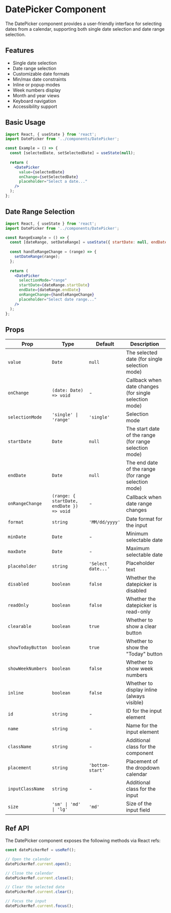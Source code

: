 # DatePicker Component

The DatePicker component provides a user-friendly interface for selecting dates from a calendar, supporting both single date selection and date range selection.

## Features

- Single date selection
- Date range selection
- Customizable date formats
- Min/max date constraints
- Inline or popup modes
- Week numbers display
- Month and year views
- Keyboard navigation
- Accessibility support

## Basic Usage

```jsx
import React, { useState } from 'react';
import DatePicker from '../components/DatePicker';

const Example = () => {
  const [selectedDate, setSelectedDate] = useState(null);
  
  return (
    <DatePicker
      value={selectedDate}
      onChange={setSelectedDate}
      placeholder="Select a date..."
    />
  );
};
```

## Date Range Selection

```jsx
import React, { useState } from 'react';
import DatePicker from '../components/DatePicker';

const RangeExample = () => {
  const [dateRange, setDateRange] = useState({ startDate: null, endDate: null });
  
  const handleRangeChange = (range) => {
    setDateRange(range);
  };
  
  return (
    <DatePicker
      selectionMode="range"
      startDate={dateRange.startDate}
      endDate={dateRange.endDate}
      onRangeChange={handleRangeChange}
      placeholder="Select date range..."
    />
  );
};
```

## Props

| Prop | Type | Default | Description |
|------|------|---------|-------------|
| `value` | `Date` | `null` | The selected date (for single selection mode) |
| `onChange` | `(date: Date) => void` | - | Callback when date changes (for single selection mode) |
| `selectionMode` | `'single' \| 'range'` | `'single'` | Selection mode |
| `startDate` | `Date` | `null` | The start date of the range (for range selection mode) |
| `endDate` | `Date` | `null` | The end date of the range (for range selection mode) |
| `onRangeChange` | `(range: { startDate, endDate }) => void` | - | Callback when date range changes |
| `format` | `string` | `'MM/dd/yyyy'` | Date format for the input |
| `minDate` | `Date` | - | Minimum selectable date |
| `maxDate` | `Date` | - | Maximum selectable date |
| `placeholder` | `string` | `'Select date...'` | Placeholder text |
| `disabled` | `boolean` | `false` | Whether the datepicker is disabled |
| `readOnly` | `boolean` | `false` | Whether the datepicker is read-only |
| `clearable` | `boolean` | `true` | Whether to show a clear button |
| `showTodayButton` | `boolean` | `true` | Whether to show the "Today" button |
| `showWeekNumbers` | `boolean` | `false` | Whether to show week numbers |
| `inline` | `boolean` | `false` | Whether to display inline (always visible) |
| `id` | `string` | - | ID for the input element |
| `name` | `string` | - | Name for the input element |
| `className` | `string` | - | Additional class for the component |
| `placement` | `string` | `'bottom-start'` | Placement of the dropdown calendar |
| `inputClassName` | `string` | - | Additional class for the input |
| `size` | `'sm' \| 'md' \| 'lg'` | `'md'` | Size of the input field |

## Ref API

The DatePicker component exposes the following methods via React refs:

```jsx
const datePickerRef = useRef();

// Open the calendar
datePickerRef.current.open();

// Close the calendar
datePickerRef.current.close();

// Clear the selected date
datePickerRef.current.clear();

// Focus the input
datePickerRef.current.focus();
``` 